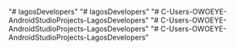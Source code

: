 "# lagosDevelopers" 
"# lagosDevelopers" 
"# C-Users-OWOEYE-AndroidStudioProjects-LagosDevelopers" 
"# C-Users-OWOEYE-AndroidStudioProjects-LagosDevelopers" 
"# C-Users-OWOEYE-AndroidStudioProjects-LagosDevelopers" 
